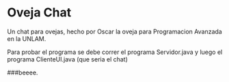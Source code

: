 # Oveja Chat
Un chat para ovejas, hecho por Oscar la oveja para Programacion Avanzada en la UNLAM.

Para probar el programa se debe correr el programa Servidor.java y luego el programa ClienteUI.java (que seria el chat)






###beeee.
